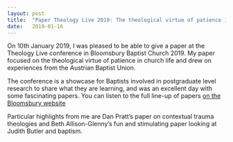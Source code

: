 ```yaml
---
layout: post
title:  "Paper Theology Live 2019: The theological virtue of patience in church life"
date:   2019-01-16
---
```


<p class="intro"><span class="dropcap">O</span>n 10th January 2019, I was pleased to be able to give a paper at the Theology Live conference in Bloomsbury Baptist Church 2019. My paper focused on the theological virtue of patience in church life and drew on experiences from the Austrian Baptist Union.</p>

The conference is a showcase for Baptists involved in postgraduate level research to share what they are learning, and was an excellent day with some fascinating papers. You can listen to the full line-up of papers [on the Bloomsbury website](http://www.bloomsbury.org.uk/single-post/2019/01/16/Theology-Live-2019) 

Particular highlights from me are Dan Pratt’s paper on contextual trauma theologies and Beth Allison-Glenny’s fun and stimulating paper looking at Judith Butler and baptism.
